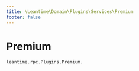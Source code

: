 ```yaml
---
title: \Leantime\Domain\Plugins\Services\Premium
footer: false
---
```


# Premium




`leantime.rpc.Plugins.Premium.`



